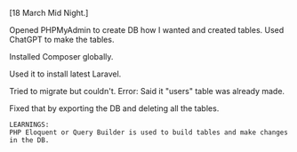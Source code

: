 [18 March Mid Night.]

Opened PHPMyAdmin to create DB how I wanted and created tables. Used ChatGPT to make the tables.

Installed Composer globally.

Used it to install latest Laravel.

Tried to migrate but couldn't. Error: Said it "users" table was already made.

Fixed that by exporting the DB and deleting all the tables.

    LEARNINGS:
    PHP Eloquent or Query Builder is used to build tables and make changes in the DB.
